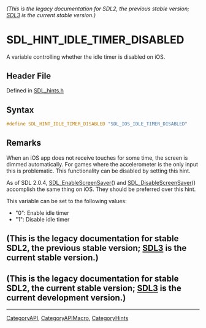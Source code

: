 ###### (This is the legacy documentation for SDL2, the previous stable version; [SDL3](https://wiki.libsdl.org/SDL3/) is the current stable version.)
# SDL_HINT_IDLE_TIMER_DISABLED

A variable controlling whether the idle timer is disabled on iOS.

## Header File

Defined in [SDL_hints.h](https://github.com/libsdl-org/SDL/blob/SDL2/include/SDL_hints.h)

## Syntax

```c
#define SDL_HINT_IDLE_TIMER_DISABLED "SDL_IOS_IDLE_TIMER_DISABLED"
```

## Remarks

When an iOS app does not receive touches for some time, the screen is
dimmed automatically. For games where the accelerometer is the only input
this is problematic. This functionality can be disabled by setting this
hint.

As of SDL 2.0.4, [SDL_EnableScreenSaver](SDL_EnableScreenSaver)() and
[SDL_DisableScreenSaver](SDL_DisableScreenSaver)() accomplish the same
thing on iOS. They should be preferred over this hint.

This variable can be set to the following values:

- "0": Enable idle timer
- "1": Disable idle timer

## (This is the legacy documentation for stable SDL2, the previous stable version; [SDL3](https://wiki.libsdl.org/SDL3/) is the current stable version.)



## (This is the legacy documentation for stable SDL2, the current stable version; [SDL3](https://wiki.libsdl.org/SDL3/) is the current development version.)



----
[CategoryAPI](CategoryAPI), [CategoryAPIMacro](CategoryAPIMacro), [CategoryHints](CategoryHints)

